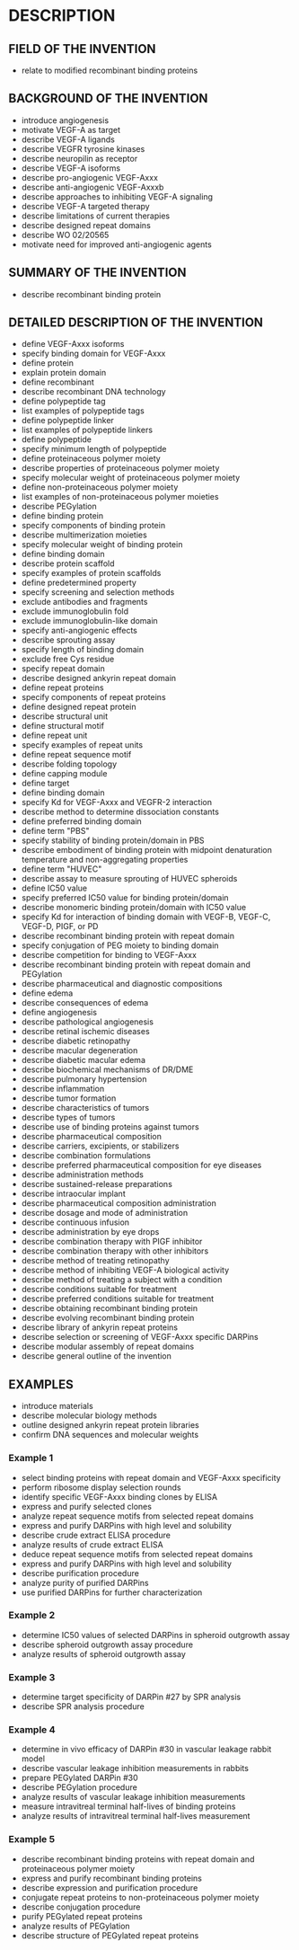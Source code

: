 # DESCRIPTION

## FIELD OF THE INVENTION

- relate to modified recombinant binding proteins

## BACKGROUND OF THE INVENTION

- introduce angiogenesis
- motivate VEGF-A as target
- describe VEGF-A ligands
- describe VEGFR tyrosine kinases
- describe neuropilin as receptor
- describe VEGF-A isoforms
- describe pro-angiogenic VEGF-Axxx
- describe anti-angiogenic VEGF-Axxxb
- describe approaches to inhibiting VEGF-A signaling
- describe VEGF-A targeted therapy
- describe limitations of current therapies
- describe designed repeat domains
- describe WO 02/20565
- motivate need for improved anti-angiogenic agents

## SUMMARY OF THE INVENTION

- describe recombinant binding protein

## DETAILED DESCRIPTION OF THE INVENTION

- define VEGF-Axxx isoforms
- specify binding domain for VEGF-Axxx
- define protein
- explain protein domain
- define recombinant
- describe recombinant DNA technology
- define polypeptide tag
- list examples of polypeptide tags
- define polypeptide linker
- list examples of polypeptide linkers
- define polypeptide
- specify minimum length of polypeptide
- define proteinaceous polymer moiety
- describe properties of proteinaceous polymer moiety
- specify molecular weight of proteinaceous polymer moiety
- define non-proteinaceous polymer moiety
- list examples of non-proteinaceous polymer moieties
- describe PEGylation
- define binding protein
- specify components of binding protein
- describe multimerization moieties
- specify molecular weight of binding protein
- define binding domain
- describe protein scaffold
- specify examples of protein scaffolds
- define predetermined property
- specify screening and selection methods
- exclude antibodies and fragments
- exclude immunoglobulin fold
- exclude immunoglobulin-like domain
- specify anti-angiogenic effects
- describe sprouting assay
- specify length of binding domain
- exclude free Cys residue
- specify repeat domain
- describe designed ankyrin repeat domain
- define repeat proteins
- specify components of repeat proteins
- define designed repeat protein
- describe structural unit
- define structural motif
- define repeat unit
- specify examples of repeat units
- define repeat sequence motif
- describe folding topology
- define capping module
- define target
- define binding domain
- specify Kd for VEGF-Axxx and VEGFR-2 interaction
- describe method to determine dissociation constants
- define preferred binding domain
- define term "PBS"
- specify stability of binding protein/domain in PBS
- describe embodiment of binding protein with midpoint denaturation temperature and non-aggregating properties
- define term "HUVEC"
- describe assay to measure sprouting of HUVEC spheroids
- define IC50 value
- specify preferred IC50 value for binding protein/domain
- describe monomeric binding protein/domain with IC50 value
- specify Kd for interaction of binding domain with VEGF-B, VEGF-C, VEGF-D, PIGF, or PD
- describe recombinant binding protein with repeat domain
- specify conjugation of PEG moiety to binding domain
- describe competition for binding to VEGF-Axxx
- describe recombinant binding protein with repeat domain and PEGylation
- describe pharmaceutical and diagnostic compositions
- define edema
- describe consequences of edema
- define angiogenesis
- describe pathological angiogenesis
- describe retinal ischemic diseases
- describe diabetic retinopathy
- describe macular degeneration
- describe diabetic macular edema
- describe biochemical mechanisms of DR/DME
- describe pulmonary hypertension
- describe inflammation
- describe tumor formation
- describe characteristics of tumors
- describe types of tumors
- describe use of binding proteins against tumors
- describe pharmaceutical composition
- describe carriers, excipients, or stabilizers
- describe combination formulations
- describe preferred pharmaceutical composition for eye diseases
- describe administration methods
- describe sustained-release preparations
- describe intraocular implant
- describe pharmaceutical composition administration
- describe dosage and mode of administration
- describe continuous infusion
- describe administration by eye drops
- describe combination therapy with PIGF inhibitor
- describe combination therapy with other inhibitors
- describe method of treating retinopathy
- describe method of inhibiting VEGF-A biological activity
- describe method of treating a subject with a condition
- describe conditions suitable for treatment
- describe preferred conditions suitable for treatment
- describe obtaining recombinant binding protein
- describe evolving recombinant binding protein
- describe library of ankyrin repeat proteins
- describe selection or screening of VEGF-Axxx specific DARPins
- describe modular assembly of repeat domains
- describe general outline of the invention

## EXAMPLES

- introduce materials
- describe molecular biology methods
- outline designed ankyrin repeat protein libraries
- confirm DNA sequences and molecular weights

### Example 1

- select binding proteins with repeat domain and VEGF-Axxx specificity
- perform ribosome display selection rounds
- identify specific VEGF-Axxx binding clones by ELISA
- express and purify selected clones
- analyze repeat sequence motifs from selected repeat domains
- express and purify DARPins with high level and solubility
- describe crude extract ELISA procedure
- analyze results of crude extract ELISA
- deduce repeat sequence motifs from selected repeat domains
- express and purify DARPins with high level and solubility
- describe purification procedure
- analyze purity of purified DARPins
- use purified DARPins for further characterization

### Example 2

- determine IC50 values of selected DARPins in spheroid outgrowth assay
- describe spheroid outgrowth assay procedure
- analyze results of spheroid outgrowth assay

### Example 3

- determine target specificity of DARPin #27 by SPR analysis
- describe SPR analysis procedure

### Example 4

- determine in vivo efficacy of DARPin #30 in vascular leakage rabbit model
- describe vascular leakage inhibition measurements in rabbits
- prepare PEGylated DARPin #30
- describe PEGylation procedure
- analyze results of vascular leakage inhibition measurements
- measure intravitreal terminal half-lives of binding proteins
- analyze results of intravitreal terminal half-lives measurement

### Example 5

- describe recombinant binding proteins with repeat domain and proteinaceous polymer moiety
- express and purify recombinant binding proteins
- describe expression and purification procedure
- conjugate repeat proteins to non-proteinaceous polymer moiety
- describe conjugation procedure
- purify PEGylated repeat proteins
- analyze results of PEGylation
- describe structure of PEGylated repeat proteins


